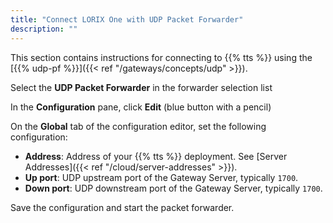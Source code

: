 ```yaml
---
title: "Connect LORIX One with UDP Packet Forwarder"
description: ""
---
```


This section contains instructions for connecting to {{% tts %}} using the [{{% udp-pf %}}]({{< ref "/gateways/concepts/udp" >}}).

<!--more-->

Select the **UDP Packet Forwarder** in the forwarder selection list

In the **Configuration** pane, click **Edit** (blue button with a pencil)

On the **Global** tab of the configuration editor, set the following configuration:

- **Address**: Address of your {{% tts %}} deployment. See [Server Addresses]({{< ref "/cloud/server-addresses" >}}).
- **Up port**: UDP upstream port of the Gateway Server, typically `1700`.
- **Down port**: UDP downstream port of the Gateway Server, typically `1700`.

Save the configuration and start the packet forwarder.
